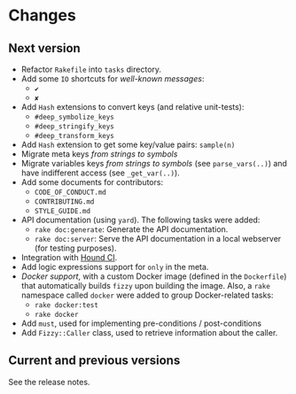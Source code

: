 # Changes

## Next version

- Refactor `Rakefile` into `tasks` directory.
- Add some `IO` shortcuts for *well-known messages*:
  - `✔`
  - `✘`
- Add `Hash` extensions to convert keys (and relative unit-tests):
  - `#deep_symbolize_keys`
  - `#deep_stringify_keys`
  - `#deep_transform_keys`
- Add `Hash` extension to get some key/value pairs: `sample(n)`
- Migrate meta keys *from strings to symbols*
- Migrate variables keys *from strings to symbols* (see `parse_vars(..)`)
  and have indifferent access (see `_get_var(..)`).
- Add some documents for contributors:
  - `CODE_OF_CONDUCT.md`
  - `CONTRIBUTING.md`
  - `STYLE_GUIDE.md`
- API documentation (using `yard`). The following tasks were added:
  - `rake doc:generate`: Generate the API documentation.
  - `rake doc:server`: Serve the API documentation in a local webserver
    (for testing purposes).
- Integration with [Hound CI][houndci].
- Add logic expressions support for `only` in the meta.
- *Docker support*, with a custom Docker image (defined in the `Dockerfile`)
  that automatically builds `fizzy` upon building the image.
  Also, a `rake` namespace called `docker` were added to group Docker-related
  tasks:
  - `rake docker:test`
  - `rake docker`
- Add `must`, used for implementing pre-conditions / post-conditions
- Add `Fizzy::Caller` class, used to retrieve information about the
  caller.

## Current and previous versions

See the release notes.

<!-- Link declarations -->

[houndci]: https://houndci.com
